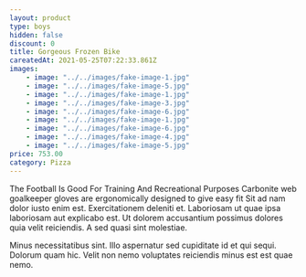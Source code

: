 ```yaml
---
layout: product
type: boys
hidden: false
discount: 0
title: Gorgeous Frozen Bike
careatedAt: 2021-05-25T07:22:33.861Z
images:
    - image: "../../images/fake-image-1.jpg"
    - image: "../../images/fake-image-5.jpg"
    - image: "../../images/fake-image-1.jpg"
    - image: "../../images/fake-image-3.jpg"
    - image: "../../images/fake-image-6.jpg"
    - image: "../../images/fake-image-1.jpg"
    - image: "../../images/fake-image-6.jpg"
    - image: "../../images/fake-image-4.jpg"
    - image: "../../images/fake-image-5.jpg"
price: 753.00
category: Pizza
---
```

The Football Is Good For Training And Recreational Purposes
Carbonite web goalkeeper gloves are ergonomically designed to give easy fit
Sit ad nam dolor iusto enim est. Exercitationem deleniti et. Laboriosam ut quae ipsa laboriosam aut explicabo est. Ut dolorem accusantium possimus dolores quia velit reiciendis. A sed quasi sint molestiae.
 Minus necessitatibus sint. Illo aspernatur sed cupiditate id et qui sequi. Dolorum quam hic. Velit non nemo voluptates reiciendis minus est est quae nemo.
